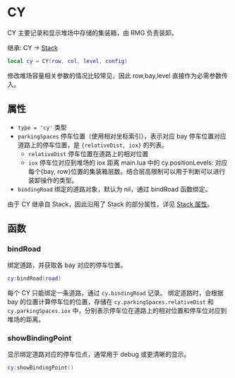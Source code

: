 # CY

CY 主要记录和显示堆场中存储的集装箱，由 RMG 负责装卸。

继承: CY → [Stack](./stack.md)

```lua
local cy = CY(row, col, level, config)
```

修改堆场容量相关参数的情况比较常见，因此 row,bay,level 直接作为必需参数传入。

## 属性

- `type = 'cy'` 类型
- `parkingSpaces` 停车位置（使用相对坐标索引），表示对应 bay 停车位置对应道路上的停车位置，是 `{relativeDist, iox}` 的列表。
  - `relativeDist` 停车位置在道路上的相对位置
  - `iox` 停车位对应到堆场的 iox 距离
    main.lua 中的 cy.positionLevels: 对应每个{bay, row}位置的集装箱层数。结合层高限制可以用于判断可以进行装卸操作的类型。
- `bindingRoad` 绑定的道路对象，默认为 nil，通过 bindRoad 函数绑定。

由于 CY 继承自 Stack，因此沿用了 Stack 的部分属性，详见 [Stack 属性](./stack.md#属性)。

## 函数

### bindRoad

绑定道路，并获取各 bay 对应的停车位置。

```lua
cy:bindRoad(road)
```

每个 CY 只能绑定一条道路，通过 `cy.bindingRoad` 记录。
绑定道路时，会根据 bay 的位置计算停车位的位置，存储在 `cy.parkingSpaces.relativeDist` 和 `cy.parkingSpaces.iox` 中，分别表示停车位在道路上的相对位置和停车位对应到堆场的距离。

### showBindingPoint

显示绑定道路对应的停车位点，通常用于 debug 或更清晰的显示。

```lua
cy:showBindingPoint()
```
